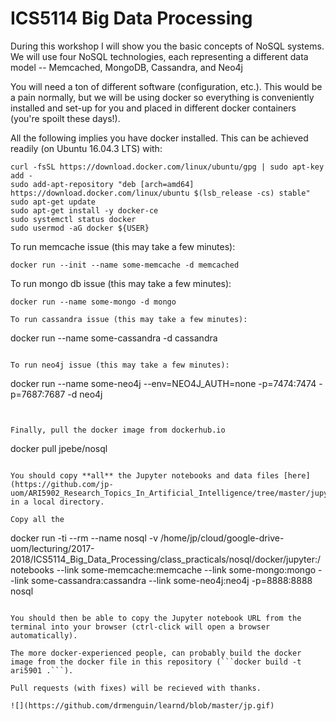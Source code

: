 # ICS5114 Big Data Processing

During this workshop I will show you the basic concepts of NoSQL systems.  We will use four NoSQL technologies, each representing a different data model -- Memcached, MongoDB, Cassandra, and Neo4j

You will need a ton of different software (configuration, etc.).  This would be a pain normally, but we will be using docker so everything is conveniently installed and set-up for you and placed in different docker containers (you're spoilt these days!).

All the following implies you have docker installed.  This can be achieved readily (on Ubuntu 16.04.3 LTS) with:

```
curl -fsSL https://download.docker.com/linux/ubuntu/gpg | sudo apt-key add -
sudo add-apt-repository "deb [arch=amd64] https://download.docker.com/linux/ubuntu $(lsb_release -cs) stable"
sudo apt-get update
sudo apt-get install -y docker-ce
sudo systemctl status docker
sudo usermod -aG docker ${USER}
```

To run memcache issue (this may take a few minutes):

```
docker run --init --name some-memcache -d memcached
```

To run mongo db issue (this may take a few minutes):

```
docker run --name some-mongo -d mongo

To run cassandra issue (this may take a few minutes):

```
docker run --name some-cassandra -d cassandra
```

To run neo4j issue (this may take a few minutes):

```
docker run --name some-neo4j --env=NEO4J_AUTH=none -p=7474:7474 -p=7687:7687 -d neo4j
```


Finally, pull the docker image from dockerhub.io

```
docker pull jpebe/nosql
```

You should copy **all** the Jupyter notebooks and data files [here](https://github.com/jp-uom/ARI5902_Research_Topics_In_Artificial_Intelligence/tree/master/jupyter) in a local directory.

Copy all the

```
docker run -ti --rm --name nosql -v /home/jp/cloud/google-drive-uom/lecturing/2017-2018/ICS5114_Big_Data_Processing/class_practicals/nosql/docker/jupyter:/notebooks --link some-memcache:memcache --link some-mongo:mongo --link some-cassandra:cassandra --link some-neo4j:neo4j -p=8888:8888 nosql
```

You should then be able to copy the Jupyter notebook URL from the terminal into your browser (ctrl-click will open a browser automatically).

The more docker-experienced people, can probably build the docker image from the docker file in this repository (```docker build -t ari5901 .```).

Pull requests (with fixes) will be recieved with thanks.

![](https://github.com/drmenguin/learnd/blob/master/jp.gif)
